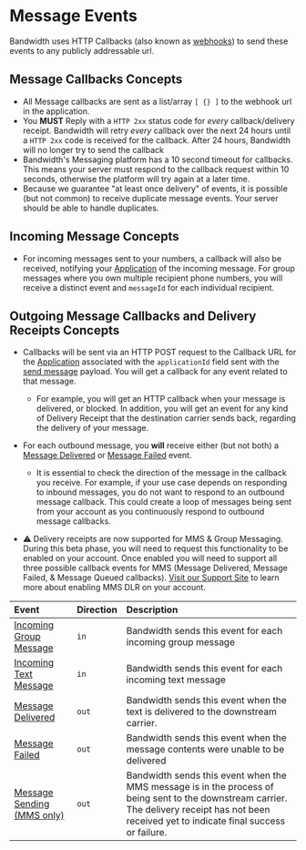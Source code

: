 # Message Events

Bandwidth uses HTTP Callbacks (also known as [webhooks](https://webhooks.pbworks.com/w/page/13385124/FrontPage)) to send these events to any publicly addressable url.

## Message Callbacks Concepts

* All Message callbacks are sent as a list/array `[ {} ]` to the webhook url in the application.
* You **MUST** Reply with a `HTTP 2xx` status code for _every_ callback/delivery receipt.  Bandwidth will retry _every_ callback over the next 24 hours until a `HTTP 2xx` code is received for the callback.  After 24 hours, Bandwidth will no longer try to send the callback
* Bandwidth's Messaging platform has a 10 second timeout for callbacks. This means your server must respond to the callback request within 10 seconds, otherwise the platform will try again at a later time.
* Because we guarantee "at least once delivery" of events, it is possible (but not common) to receive duplicate message events. Your server should be able to handle duplicates.

## Incoming Message Concepts
* For incoming messages sent to your numbers, a callback will also be received, notifying your [Application](../../account/applications/about.md) of the incoming message. For group messages where you own multiple recipient phone numbers, you will receive a distinct event and `messageId` for each individual recipient.

## Outgoing Message Callbacks and Delivery Receipts Concepts

* Callbacks will be sent via an HTTP POST request to the Callback URL for the [Application](../../account/applications/about.md) associated with the `applicationId` field sent with the [send message](../methods/messages/createMessage.md) payload. You will get a callback for any event related to that message.
  * For example, you will get an HTTP callback when your message is delivered, or blocked. In addition, you will get an event for any kind of Delivery Receipt that the destination carrier sends back, regarding the delivery of your message.

* For each outbound message, you **will** receive either (but not both) a [Message Delivered](msgDelivered.md) or [Message Failed](messageFailed.md) event.
  * It is essential to check the direction of the message in the callback you receive. For example, if your use case depends on responding to inbound messages, you do not want to respond to an outbound message callback. This could create a loop of messages being sent from your account as you continuously respond to outbound message callbacks.

* ⚠️  Delivery receipts are now supported for MMS & Group Messaging. During this beta phase, you will need to request this functionality to be enabled on your account. Once enabled you will need to support all three possible callback events for MMS (Message Delivered, Message Failed, & Message Queued callbacks). [Visit our Support Site](https://support.bandwidth.com/hc/en-us/articles/360051643414-How-do-I-enable-MMS-Delivery-Receipts-when-sending-messages-) to learn more about enabling MMS DLR on your account.

| Event                                      | Direction | Description                                                                      |
|:-------------------------------------------|:----------|:---------------------------------------------------------------------------------|
| [Incoming Group Message](incomingGroup.md) | `in`      | Bandwidth sends this event for each incoming group message                       |
| [Incoming Text Message](incomingSingle.md) | `in`      | Bandwidth sends this event for each incoming text message                        |
| [Message Delivered](msgDelivered.md)       | `out`     | Bandwidth sends this event when the text is delivered to the downstream carrier. |
| [Message Failed](messageFailed.md)         | `out`     | Bandwidth sends this event when the message contents were unable to be delivered |
| [Message Sending (MMS only)](messageSending.md) | `out`  | Bandwidth sends this event when the MMS message is in the process of being sent to the downstream carrier. The delivery receipt has not been received yet to indicate final success or failure. |
